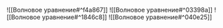 ![[Волновое уравнение#^f4a867]]
![[Волновое уравнение#^03398a]]
![[Волновое уравнение#^1846c8]]
![[Волновое уравнение#^040e25]]

